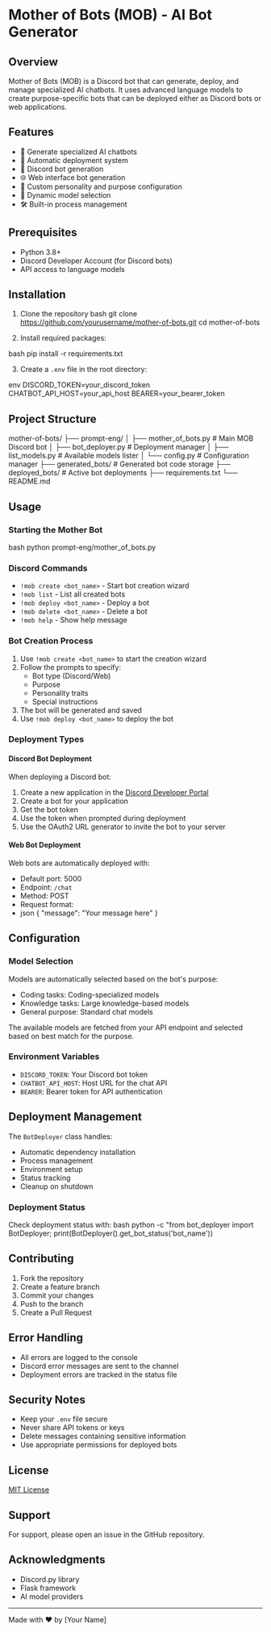 # Mother of Bots (MOB) - AI Bot Generator

## Overview
Mother of Bots (MOB) is a Discord bot that can generate, deploy, and manage specialized AI chatbots. It uses advanced language models to create purpose-specific bots that can be deployed either as Discord bots or web applications.

## Features
- 🤖 Generate specialized AI chatbots
- 🚀 Automatic deployment system
- 💬 Discord bot generation
- 🌐 Web interface bot generation
- 📝 Custom personality and purpose configuration
- 🔄 Dynamic model selection
- 🛠️ Built-in process management

## Prerequisites
- Python 3.8+
- Discord Developer Account (for Discord bots)
- API access to language models

## Installation

1. Clone the repository
bash
git clone https://github.com/yourusername/mother-of-bots.git
cd mother-of-bots

2. Install required packages:

bash
pip install -r requirements.txt


3. Create a `.env` file in the root directory:

env
DISCORD_TOKEN=your_discord_token
CHATBOT_API_HOST=your_api_host
BEARER=your_bearer_token



## Project Structure
mother-of-bots/
├── prompt-eng/
│ ├── mother_of_bots.py # Main MOB Discord bot
│ ├── bot_deployer.py # Deployment manager
│ ├── list_models.py # Available models lister
│ └── config.py # Configuration manager
├── generated_bots/ # Generated bot code storage
├── deployed_bots/ # Active bot deployments
├── requirements.txt
└── README.md



## Usage

### Starting the Mother Bot

bash
python prompt-eng/mother_of_bots.py



### Discord Commands
- `!mob create <bot_name>` - Start bot creation wizard
- `!mob list` - List all created bots
- `!mob deploy <bot_name>` - Deploy a bot
- `!mob delete <bot_name>` - Delete a bot
- `!mob help` - Show help message

### Bot Creation Process
1. Use `!mob create <bot_name>` to start the creation wizard
2. Follow the prompts to specify:
   - Bot type (Discord/Web)
   - Purpose
   - Personality traits
   - Special instructions
3. The bot will be generated and saved
4. Use `!mob deploy <bot_name>` to deploy the bot

### Deployment Types

#### Discord Bot Deployment
When deploying a Discord bot:
1. Create a new application in the [Discord Developer Portal](https://discord.com/developers/applications)
2. Create a bot for your application
3. Get the bot token
4. Use the token when prompted during deployment
5. Use the OAuth2 URL generator to invite the bot to your server

#### Web Bot Deployment
Web bots are automatically deployed with:
- Default port: 5000
- Endpoint: `/chat`
- Method: POST
- Request format:
- json
{
"message": "Your message here"
}



## Configuration

### Model Selection
Models are automatically selected based on the bot's purpose:
- Coding tasks: Coding-specialized models
- Knowledge tasks: Large knowledge-based models
- General purpose: Standard chat models

The available models are fetched from your API endpoint and selected based on best match for the purpose.

### Environment Variables
- `DISCORD_TOKEN`: Your Discord bot token
- `CHATBOT_API_HOST`: Host URL for the chat API
- `BEARER`: Bearer token for API authentication

## Deployment Management

The `BotDeployer` class handles:
- Automatic dependency installation
- Process management
- Environment setup
- Status tracking
- Cleanup on shutdown

### Deployment Status
Check deployment status with:
bash
python -c "from bot_deployer import BotDeployer; print(BotDeployer().get_bot_status('bot_name'))




## Contributing
1. Fork the repository
2. Create a feature branch
3. Commit your changes
4. Push to the branch
5. Create a Pull Request

## Error Handling
- All errors are logged to the console
- Discord error messages are sent to the channel
- Deployment errors are tracked in the status file

## Security Notes
- Keep your `.env` file secure
- Never share API tokens or keys
- Delete messages containing sensitive information
- Use appropriate permissions for deployed bots

## License
[MIT License](LICENSE)

## Support
For support, please open an issue in the GitHub repository.

## Acknowledgments
- Discord.py library
- Flask framework
- AI model providers

---
Made with ❤️ by [Your Name]
